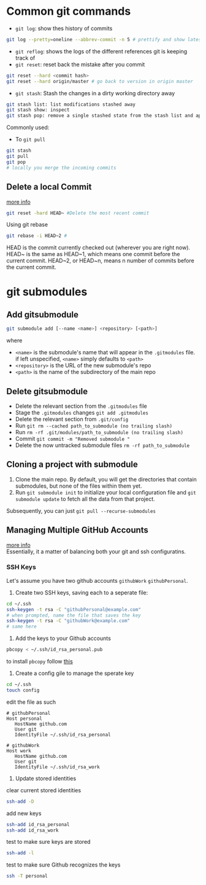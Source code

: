 # Common git commands
- ```git log```: show thes history of commits
```bash
git log --pretty=oneline --abbrev-commit -n 5 # prettify and show latest 5 logs
```

- ```git reflog```: shows the logs of the different references git is keeping track of
- ```git reset```: reset back the mistake after you commit
```bash
git reset --hard <commit hash> 
git reset --hard origin/master # go back to version in origin master
```
- ```git stash```: Stash the changes in a dirty working directory away
```bash
git stash list: list modifications stashed away
git stash show: inspect
git stash pop: remove a single stashed state from the stash list and apply it on top of the current working tree state
```
Commonly used:
- To ```git pull```
```bash
git stash
git pull
git pop
# locally you merge the incoming commits
```
## Delete a local Commit
[more info](https://ncona.com/2011/07/how-to-delete-a-commit-in-git-local-and-remote/)
```bash
git reset -hard HEAD~ #Delete the most recent commit
```
Using git rebase
```bash
git rebase -i HEAD~2 # 
```
HEAD is the commit currently checked out (wherever you are right now). HEAD~ is the same as HEAD~1, which means one commit before the current commit. HEAD~2, or HEAD~n, means n number of commits before the current commit.

# git submodules
## Add gitsubmodule
```bash
git submodule add [--name <name>] <repository> [<path>]
```
where
- `<name>` is the submodule's name that will appear in the `.gitmodules` file. if left unspecified, `<name>` simply defaults to `<path>`
- `<repository>` is the URL of the new submodule's repo
- `<path>` is the name of the subdirectory of the main repo
## Delete gitsubmodule
- Delete the relevant section from the `.gitmodules` file
- Stage the `.gitmodules` changes `git add .gitmodules`
- Delete the relevant section from `.git/config`
- Run `git rm --cached path_to_submodule (no trailing slash)`
- Run `rm -rf .git/modules/path_to_submodule (no trailing slash)`
- Commit `git commit -m "Removed submodule "`
- Delete the now untracked submodule files `rm -rf path_to_submodule`

## Cloning a project with submodule
1. Clone the main repo. By default, you will get the directories that contain submodules, but none of the files within them yet.
1. Run `git submodule init` to initialize your local configuration file and `git submodule update` to fetch all the data from that project.

Subsequently, you can just `git pull --recurse-submodules`

## Managing Multiple GitHub Accounts
[more info](https://mherman.org/blog/managing-multiple-github-accounts/) <br>
Essentially, it a matter of balancing both your git and ssh configuratins. 

### SSH Keys
Let's assume you have two github accounts `githubWork` `githubPersonal`. 
1. Create two SSH keys, saving each to a seperate file:
```bash
cd ~/.ssh
ssh-keygen -t rsa -C "githubPersonal@example.com"
# when prompted, name the file that saves the key
ssh-keygen -t rsa -C "githubWork@example.com"
# same here
``` 
1. Add the keys to your Github accounts
```bash
pbcopy < ~/.ssh/id_rsa_personal.pub
``` 
to install `pbcopy` follow [this](https://garywoodfine.com/use-pbcopy-on-ubuntu/) <br>
1. Create a config gile to manage the sperate key
```bash
cd ~/.ssh
touch config
```
edit the file as such
```
# githubPersonal
Host personal
   HostName github.com
   User git
   IdentityFile ~/.ssh/id_rsa_personal

# githubWork
Host work
   HostName github.com
   User git
   IdentityFile ~/.ssh/id_rsa_work
```

1. Update stored identities

clear current stored identities
```bash
ssh-add -D
```
add new keys
```bash
ssh-add id_rsa_personal
ssh-add id_rsa_work
```
test to make sure keys are stored
```bash
ssh-add -l
```
test to make sure Github recognizes the keys
```bash
ssh -T personal
```
